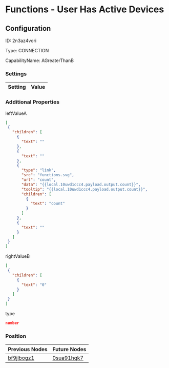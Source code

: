 # Functions - User Has Active Devices
## Configuration
ID:  2n3az4vori

Type: CONNECTION 

CapabilityName: AGreaterThanB

### Settings
| Setting | Value  |
| :------------------------ | ---------------------------------------- |
 




### Additional Properties
leftValueA
 ```json 
[
  {
    "children": [
      {
        "text": ""
      },
      {
        "text": ""
      },
      {
        "type": "link",
        "src": "functions.svg",
        "url": "count",
        "data": "{{local.10uwd1ccc4.payload.output.count}}",
        "tooltip": "{{local.10uwd1ccc4.payload.output.count}}",
        "children": [
          {
            "text": "count"
          }
        ]
      },
      {
        "text": ""
      }
    ]
  }
]
```


rightValueB
 ```json 
[
  {
    "children": [
      {
        "text": "0"
      }
    ]
  }
]
```


type
 ```json 
number
```




### Position
| Previous Nodes | Future Nodes |
| :------------- | ------------ |
| [bf9jlbogz1](./bf9jlbogz1.md) | [0sua91hqk7](./0sua91hqk7.md) |